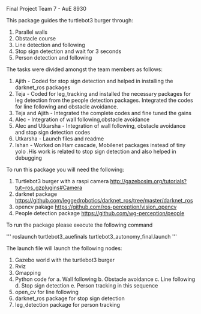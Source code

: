 Final Project Team 7 - AuE 8930

This package guides the turtlebot3 burger through:
1. Parallel walls
2. Obstacle course
3. Line detection and following
4. Stop sign detection and wait for 3 seconds
5. Person detection and following

The tasks were divided amongst the team members as follows:
1. Ajith - Coded for stop sign detection and helped in installing the darknet_ros packages
2. Teja - Coded for leg_tracking and installed the necessary packages for leg detection from the people detection packages. Integrated the codes for line following and obstacle avoidance.
3. Teja and Ajith - Integrated the complete codes and fine tuned the gains
4. Alec - Integration of wall following,obstacle avoidance
5. Alec and Utkarsha - Integration of wall following, obstacle avoidance and stop sign detection codes
6. Utkarsha - Launch files and readme
7. Ishan - Worked on Harr cascade, Mobilenet packages instead of tiny yolo .His work is related to stop sign detection and also helped in debugging 

To run this package you will need the following:
1. Turtlebot3 burger with a raspi camera http://gazebosim.org/tutorials?tut=ros_gzplugins#Camera
2. darknet package https://github.com/leggedrobotics/darknet_ros/tree/master/darknet_ros
3. opencv pakage https://github.com/ros-perception/vision_opencv
4. People detection package https://github.com/wg-perception/people

To run the package please execute the following command

'''
roslaunch turtlebot3_auefinals turtlebot3_autonomy_final.launch
'''

The launch file will launch the following nodes:
1. Gazebo world with the turtlebot3 burger
2. Rviz
3. Gmapping
4. Python code for
	a. Wall following
	b. Obstacle avoidance
	c. Line following
	d. Stop sign detection
	e. Person tracking
   in this sequence
5. open_cv for line following
6. darknet_ros package for stop sign detection
7. leg_detection package for person tracking
